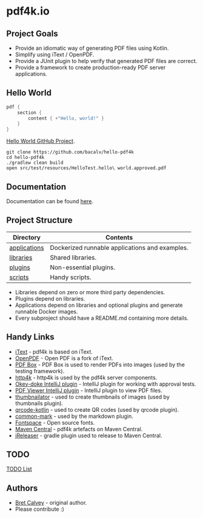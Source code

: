 # pdf4k.io

## Project Goals

* Provide an idiomatic way of generating PDF files using Kotlin.
* Simplify using iText / OpenPDF.
* Provide a JUnit plugin to help verify that generated PDF files are correct.
* Provide a framework to create production-ready PDF server applications.

## Hello World

```kotlin
pdf {
    section { 
        content { +"Hello, world!" }
    }
}
```

[Hello World GitHub Project](https://github.com/bacalv/hello-pdf4k).

```shell
git clone https://github.com/bacalv/hello-pdf4k
cd hello-pdf4k
./gradlew clean build
open src/test/resources/HelloTest.hello\ world.approved.pdf
```

## Documentation

Documentation can be found [here](docs/README.md).

## Project Structure

| Directory                      | Contents                                       |
|--------------------------------|------------------------------------------------|
| [applications](./applications/README.md)            | Dockerized runnable applications and examples. |
| [libraries](./libraries/README.md)               | Shared libraries.                              |
| [plugins](./plugins/README.md)                 | Non-essential plugins.                         |
| [scripts](./scripts/README.md) | Handy scripts.                                 |

* Libraries depend on zero or more third party dependencies.
* Plugins depend on libraries.
* Applications depend on libraries and optional plugins and generate runnable Docker images.
* Every subproject should have a README.md containing more details.

## Handy Links

* [iText](https://itextpdf.com/) - pdf4k is based on iText.
* [OpenPDF](https://librepdf.github.io/OpenPDF/) - Open PDF is a fork of iText.
* [PDF Box](https://pdfbox.apache.org/) - PDF Box is used to render PDFs into images (used by the testing framework).
* [http4k](https://www.http4k.org/) - http4k is used by the pdf4k server components.
* [Okey-doke IntelliJ plugin](https://plugins.jetbrains.com/plugin/9424-okey-doke-support) - IntelliJ plugin for working with approval tests.
* [PDF Viewer IntelliJ plugin](https://plugins.jetbrains.com/plugin/14494-pdf-viewer) - IntelliJ plugin to view PDF files.
* [thumbnailator](https://github.com/coobird/thumbnailator) - used to create thumbnails of images (used by thumbnails plugin).
* [qrcode-kotlin](https://github.com/g0dkar/qrcode-kotlin) - used to create QR codes (used by qrcode plugin).
* [common-mark](https://commonmark.org/) - used by the markdown plugin.
* [Fontspace](https://www.fontspace.com/category/open-source) - Open source fonts.
* [Maven Central](https://central.sonatype.com/search?q=io.pdf4k) - pdf4k artefacts on Maven Central.
* [jReleaser](https://jreleaser.org/guide/latest/tools/jreleaser-gradle.html) - gradle plugin used to release to Maven Central.

## TODO

[TODO List](./TODO.md)

## Authors

- [Bret Calvey](mailto:bacalv@gmail.com) - original author.
- Please contribute :)
